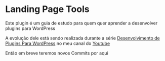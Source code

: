 # Landing Page Tools

Este plugin é um guia de estudo para quem quer aprender a desenvolver plugins para WordPress

A evolução dele está sendo realizada durante a série [Desenvolvimento de Plugins Para WordPress](https://www.youtube.com/watch?v=iDPGqPF1tjw&list=PLYW_GTMrtrwxVDL2Ygxo-WoQgOkgKFGA3) no meu canal do [Youtube](https://www.youtube.com/c/infografic)

Então em breve teremos novos Commits por aqui
